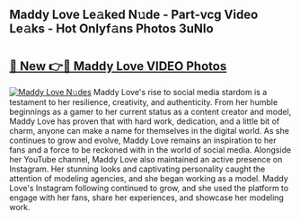 ## Maddy Love Le𝚊ked N𝚞de - Part-vcg Video Le𝚊ks - Hot Onlyf𝚊ns Photos 3uNIo

# <h2><a href="http://ac37217.deff.icu/?id=Maddy+Love">🔗 New 👉🔴 Maddy Love VIDEO Photos</a></h2>

[![Maddy Love N𝚞des](https://i.imgur.com/rIISA9y.gif)](http://ac37217.deff.icu/?id=Maddy+Love)
Maddy Love's rise to social media stardom is a testament to her resilience, creativity, and authenticity. From her humble beginnings as a gamer to her current status as a content creator and model, Maddy Love has proven that with hard work, dedication, and a little bit of charm, anyone can make a name for themselves in the digital world. As she continues to grow and evolve, Maddy Love remains an inspiration to her fans and a force to be reckoned with in the world of social media. Alongside her YouTube channel, Maddy Love also maintained an active presence on Instagram. Her stunning looks and captivating personality caught the attention of modeling agencies, and she began working as a model. Maddy Love's Instagram following continued to grow, and she used the platform to engage with her fans, share her experiences, and showcase her modeling work.
